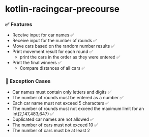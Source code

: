 # kotlin-racingcar-precourse

### ✅ Features

- Receive input for car names ✅
- Receive input for the number of rounds ✅
- Move cars based on the random number results ✅
- Print movement result for each round ✅
    - print the cars in the order as they were entered ✅
- Print the final winners ✅
    - Compare distances of all cars ✅

### 🚫 Exception Cases

- Car names must contain only letters and digits ✅
- The number of rounds must be entered as a number ✅
- Each car name must not exceed 5 characters ✅
- The number of rounds must not exceed the maximum limit for an Int(2,147,483,647) ✅
- Duplicated car names are not allowed ✅
- The number of cars must not exceed 10 ✅
- The number of cars must be at least 2